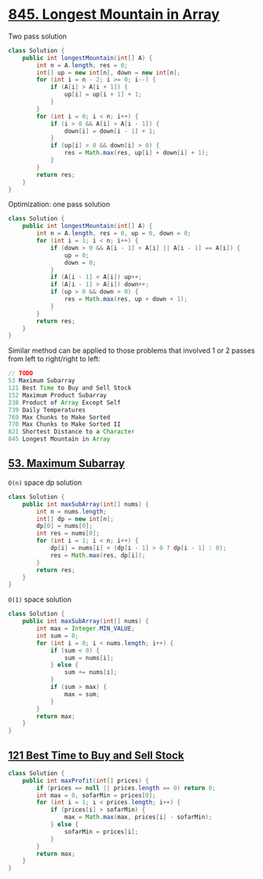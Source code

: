 # [845. Longest Mountain in Array](https://leetcode.com/problems/longest-mountain-in-array/)

Two pass solution

```java
class Solution {
    public int longestMountain(int[] A) {
        int n = A.length, res = 0;
        int[] up = new int[n], down = new int[n];
        for (int i = n - 2; i >= 0; i--) {
            if (A[i] > A[i + 1]) {
                up[i] = up[i + 1] + 1;
            }
        }
        for (int i = 0; i < n; i++) {
            if (i > 0 && A[i] > A[i - 1]) {
                down[i] = down[i - 1] + 1;
            }
            if (up[i] > 0 && down[i] > 0) {
                res = Math.max(res, up[i] + down[i] + 1);
            }
        }
        return res;
    }
}
```

Optimization: one pass solution

```java
class Solution {
    public int longestMountain(int[] A) {
        int n = A.length, res = 0, up = 0, down = 0;
        for (int i = 1; i < n; i++) {
            if (down > 0 && A[i - 1] < A[i] || A[i - 1] == A[i]) {
                up = 0;
                down = 0;
            }
            if (A[i - 1] < A[i]) up++;
            if (A[i - 1] > A[i]) down++;
            if (up > 0 && down > 0) {
                res = Math.max(res, up + down + 1);
            }
        }
        return res;
    }
}
```

Similar method can be applied to those problems that involved 1 or 2 passes from left to right/right to left:

```java
// TODO
53 Maximum Subarray
121 Best Time to Buy and Sell Stock
152 Maximum Product Subarray
238 Product of Array Except Self
739 Daily Temperatures
769 Max Chunks to Make Sorted
770 Max Chunks to Make Sorted II
821 Shortest Distance to a Character
845 Longest Mountain in Array
```

## [53. Maximum Subarray](https://leetcode.com/problems/maximum-subarray/)

`O(n)` space dp solution

```java
class Solution {
    public int maxSubArray(int[] nums) {
        int n = nums.length;
        int[] dp = new int[n];
        dp[0] = nums[0];
        int res = nums[0];
        for (int i = 1; i < n; i++) {
            dp[i] = nums[i] + (dp[i - 1] > 0 ? dp[i - 1] : 0);
            res = Math.max(res, dp[i]);
        }
        return res;
    }
}
```

`O(1)` space solution

```java
class Solution {
    public int maxSubArray(int[] nums) {
        int max = Integer.MIN_VALUE;
        int sum = 0;
        for (int i = 0; i < nums.length; i++) {
            if (sum < 0) {
                sum = nums[i];
            } else {
                sum += nums[i];
            }
            if (sum > max) {
                max = sum;
            }
        }
        return max;
    }
}
```

## [121 Best Time to Buy and Sell Stock](https://leetcode.com/problems/best-time-to-buy-and-sell-stock/)

```java
class Solution {
    public int maxProfit(int[] prices) {
        if (prices == null || prices.length == 0) return 0;
        int max = 0, sofarMin = prices[0];
        for (int i = 1; i < prices.length; i++) {
            if (prices[i] > sofarMin) {
                max = Math.max(max, prices[i] - sofarMin);
            } else {
                sofarMin = prices[i];
            }
        }
        return max;
    }
}
```
